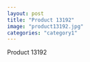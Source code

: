 ```yaml
---
layout: post
title: "Product 13192"
image: "product13192.jpg"
categories: "category1"
---
```

Product 13192
